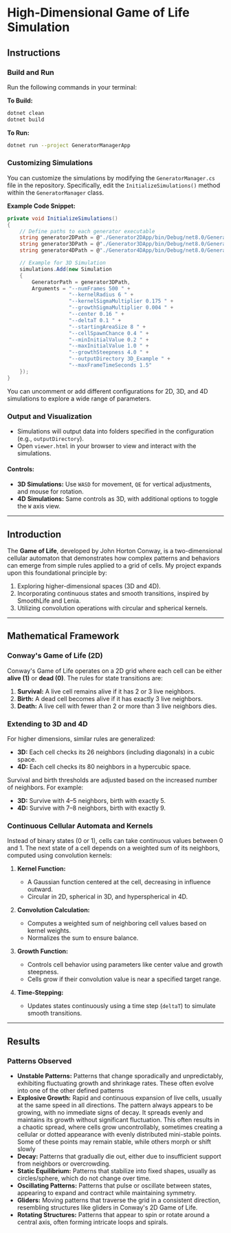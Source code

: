 # High-Dimensional Game of Life Simulation

## Instructions

### Build and Run

Run the following commands in your terminal:

**To Build:**
```bash
dotnet clean
dotnet build
```

**To Run:**
```bash
dotnet run --project GeneratorManagerApp
```

### Customizing Simulations
You can customize the simulations by modifying the `GeneratorManager.cs` file in the repository. Specifically, edit the `InitializeSimulations()` method within the `GeneratorManager` class. 

**Example Code Snippet:**
```csharp
private void InitializeSimulations()
{
    // Define paths to each generator executable
    string generator2DPath = @"./Generator2DApp/bin/Debug/net8.0/Generator2DApp";
    string generator3DPath = @"./Generator3DApp/bin/Debug/net8.0/Generator3DApp";
    string generator4DPath = @"./Generator4DApp/bin/Debug/net8.0/Generator4DApp";

    // Example for 3D Simulation
    simulations.Add(new Simulation
    {
        GeneratorPath = generator3DPath,
        Arguments = "--numFrames 500 " +
                    "--kernelRadius 6 " +
                    "--kernelSigmaMultiplier 0.175 " +
                    "--growthSigmaMultiplier 0.004 " +
                    "--center 0.16 " +
                    "--deltaT 0.1 " +
                    "--startingAreaSize 8 " +
                    "--cellSpawnChance 0.4 " +
                    "--minInitialValue 0.2 " +
                    "--maxInitialValue 1.0 " +
                    "--growthSteepness 4.0 " +
                    "--outputDirectory 3D_Example " +
                    "--maxFrameTimeSeconds 1.5"
    });
}
```

You can uncomment or add different configurations for 2D, 3D, and 4D simulations to explore a wide range of parameters.

### Output and Visualization
- Simulations will output data into folders specified in the configuration (e.g., `outputDirectory`).
- Open `viewer.html` in your browser to view and interact with the simulations.

#### Controls:
- **3D Simulations:** Use `WASD` for movement, `QE` for vertical adjustments, and mouse for rotation.
- **4D Simulations:** Same controls as 3D, with additional options to toggle the `W` axis view.

---

## Introduction

The **Game of Life**, developed by John Horton Conway, is a two-dimensional cellular automaton that demonstrates how complex patterns and behaviors can emerge from simple rules applied to a grid of cells. My project expands upon this foundational principle by:

1. Exploring higher-dimensional spaces (3D and 4D).
2. Incorporating continuous states and smooth transitions, inspired by SmoothLife and Lenia.
3. Utilizing convolution operations with circular and spherical kernels.

---

## Mathematical Framework

### Conway's Game of Life (2D)
Conway's Game of Life operates on a 2D grid where each cell can be either **alive (1)** or **dead (0)**. The rules for state transitions are:
1. **Survival:** A live cell remains alive if it has 2 or 3 live neighbors.
2. **Birth:** A dead cell becomes alive if it has exactly 3 live neighbors.
3. **Death:** A live cell with fewer than 2 or more than 3 live neighbors dies.

### Extending to 3D and 4D
For higher dimensions, similar rules are generalized:
- **3D:** Each cell checks its 26 neighbors (including diagonals) in a cubic space.
- **4D:** Each cell checks its 80 neighbors in a hypercubic space.

Survival and birth thresholds are adjusted based on the increased number of neighbors. For example:
- **3D:** Survive with 4–5 neighbors, birth with exactly 5.
- **4D:** Survive with 7–8 neighbors, birth with exactly 9.

### Continuous Cellular Automata and Kernels
Instead of binary states (0 or 1), cells can take continuous values between 0 and 1. The next state of a cell depends on a weighted sum of its neighbors, computed using convolution kernels:
1. **Kernel Function:** 
   - A Gaussian function centered at the cell, decreasing in influence outward.
   - Circular in 2D, spherical in 3D, and hyperspherical in 4D.

2. **Convolution Calculation:**
   - Computes a weighted sum of neighboring cell values based on kernel weights.
   - Normalizes the sum to ensure balance.

3. **Growth Function:**
   - Controls cell behavior using parameters like center value and growth steepness.
   - Cells grow if their convolution value is near a specified target range.

4. **Time-Stepping:**
   - Updates states continuously using a time step (`deltaT`) to simulate smooth transitions.

---

## Results

### Patterns Observed
- **Unstable Patterns:** Patterns that change sporadically and unpredictably, exhibiting fluctuating growth and shrinkage rates. These often evolve into one of the other defined patterns
- **Explosive Growth:** Rapid and continuous expansion of live cells, usually at the same speed in all directions. The pattern always appears to be growing, with no immediate signs of decay. It spreads evenly and maintains its growth without significant fluctuation. This often results in a chaotic spread, where cells grow uncontrollably, sometimes creating a cellular or dotted appearance with evenly distributed mini-stable points. Some of these points may remain stable, while others morph or shift slowly
- **Decay:** Patterns that gradually die out, either due to insufficient support from neighbors or overcrowding.
- **Static Equilibrium:** Patterns that stabilize into fixed shapes, usually as circles/sphere, which do not change over time.
- **Oscillating Patterns:** Patterns that pulse or oscillate between states, appearing to expand and contract while maintaining symmetry.
- **Gliders:** Moving patterns that traverse the grid in a consistent direction, resembling structures like gliders in Conway's 2D Game of Life.
- **Rotating Structures:** Patterns that appear to spin or rotate around a central axis, often forming intricate loops and spirals.

